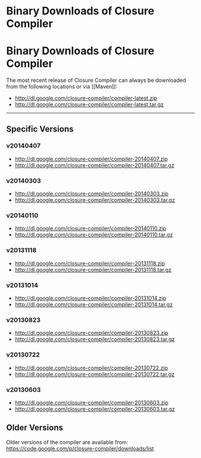 # Binary Downloads of Closure Compiler

# Binary Downloads of Closure Compiler

The most recent release of Closure Compiler can always be downloaded from the following locations or via [[Maven]]:
- http://dl.google.com/closure-compiler/compiler-latest.zip
- http://dl.google.com/closure-compiler/compiler-latest.tar.gz



-------------------------------------------------------------------------------
## Specific Versions

### **v20140407**

- http://dl.google.com/closure-compiler/compiler-20140407.zip
- http://dl.google.com/closure-compiler/compiler-20140407.tar.gz

### **v20140303**

- http://dl.google.com/closure-compiler/compiler-20140303.zip
- http://dl.google.com/closure-compiler/compiler-20140303.tar.gz

### **v20140110**

- http://dl.google.com/closure-compiler/compiler-20140110.zip
- http://dl.google.com/closure-compiler/compiler-20140110.tar.gz

### **v20131118**

- http://dl.google.com/closure-compiler/compiler-20131118.zip
- http://dl.google.com/closure-compiler/compiler-20131118.tar.gz

### **v20131014**

- http://dl.google.com/closure-compiler/compiler-20131014.zip
- http://dl.google.com/closure-compiler/compiler-20131014.tar.gz

### **v20130823**

- http://dl.google.com/closure-compiler/compiler-20130823.zip
- http://dl.google.com/closure-compiler/compiler-20130823.tar.gz

### **v20130722**

- http://dl.google.com/closure-compiler/compiler-20130722.zip
- http://dl.google.com/closure-compiler/compiler-20130722.tar.gz

### **v20130603**

- http://dl.google.com/closure-compiler/compiler-20130603.zip
- http://dl.google.com/closure-compiler/compiler-20130603.tar.gz


## Older Versions

Older versions of the compiler are available from:
https://code.google.com/p/closure-compiler/downloads/list
